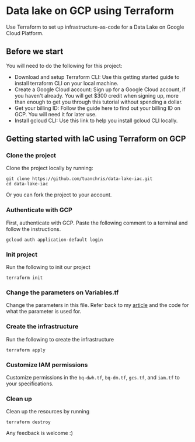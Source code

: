 # Data lake on GCP using Terraform
Use Terraform to set up infrastructure-as-code for a Data Lake on Google Cloud Platform.
## Before we start
You will need to do the following for this project:
* Download and setup Terraform CLI: Use this getting started guide to install terraform CLI on your local machine.
* Create a Google Cloud account: Sign up for a Google Cloud account, if you haven't already. You will get $300 credit when signing up, more than enough to get you through this tutorial without spending a dollar.
* Get your billing ID: Follow the guide here to find out your billing ID on GCP. You will need it for later use.
* Install gcloud CLI: Use this link to help you install gcloud CLI locally.

## Getting started with IaC using Terraform on GCP
### Clone the project 
Clone the project locally by running: 
```
git clone https://github.com/tuanchris/data-lake-iac.git
cd data-lake-iac
```
Or you can fork the project to your account.
### Authenticate with GCP
First, authenticate with GCP. Paste the following comment to a terminal and follow the instructions.
```
gcloud auth application-default login
```
### Init project
Run the following to init our project
```
terraform init
```
### Change the parameters on Variables.tf
Change the parameters in this file. Refer back to my [article](https://towardsdatascience.com/data-lake-on-gcp-using-terraform-469062a205ad) and the code for what the parameter is used for.

### Create the infrastructure
Run the following to create the infrastructure
```
terraform apply
```
### Customize IAM permissions
Customize permissions in the `bq-dwh.tf`, `bq-dm.tf`, `gcs.tf`, and `iam.tf` to your specifications.
### Clean up 
Clean up the resources by running 
```
terraform destroy
```

Any feedback is welcome :) 
